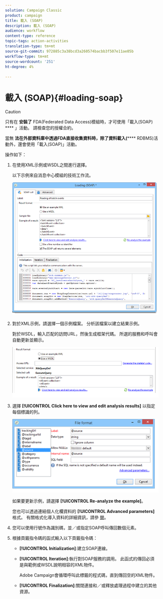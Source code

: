 ```yaml
---
solution: Campaign Classic
product: campaign
title: 載入 (SOAP)
description: 載入 (SOAP)
audience: workflow
content-type: reference
topic-tags: action-activities
translation-type: tm+mt
source-git-commit: 972885c3a38bcd3a260574bacbb3f507e11ae05b
workflow-type: tm+mt
source-wordcount: '251'
ht-degree: 4%

---
```



# 載入 (SOAP){#loading-soap}

>[!CAUTION]
>
>只有在 **安裝了** FDA(Federated Data Access)模組時，才可使用「載入(SOAP) **** 」活動。 請檢查您的授權合約。

當無 **法在外部資料庫中透過FDA直接收集資料時，除了資料載入(****** RDBMS)活動外，還會使用「載入(SOAP)」活動。

操作如下：

1. 在使用XML示例或WSDL之間進行選擇。

   以下示例來自消息中心模組的技術工作流。

   ![](assets/load_soap_002.png)

1. 對於XML示例，請選擇一個示例檔案。 分析該檔案以建立結果示例。

   對於WSDL，輸入匹配的訪問URL，然後生成框架代碼。 所選的服務和呼叫會自動更新並顯示。

   ![](assets/soap_load_003.png)

1. 選擇 **[!UICONTROL Click here to view and edit analysis results]** 以指定每個標識的列。

   ![](assets/soap_load_001.png)

   如果要更新示例，請選擇 **[!UICONTROL Re-analyze the example]**。

   您也可以透過連結個人化欄資料的 **[!UICONTROL Advanced parameters]** 格式。 有關格式化導入資料的詳細資訊，請參 [閱](../../platform/using/importing-data.md#import-wizard)。

1. 您可以使用行號作為識別碼，並／或指定SOAP呼叫傳回數個元素。
1. 根據頁籤指令碼的函式輸入以下頁籤指令碼：

   * **[!UICONTROL Initialization]**:建立SOAP連線。
   * **[!UICONTROL Iteration]**:執行對SOAP服務的調用。 此函式的傳回必須是與範例或WSDL說明相容的XML物件。

      Adobe Campaign會循環呼叫此標籤的程式碼，直到傳回空的XML物件。

   * **[!UICONTROL Finalization]**:關閉連接和／或釋放處理過程中建立的其他資源。

